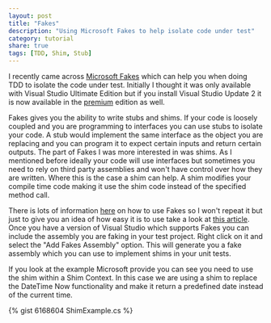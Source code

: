 ```yaml
---
layout: post
title: "Fakes"
description: "Using Microsoft Fakes to help isolate code under test"
category: tutorial
share: true
tags: [TDD, Shim, Stub]
---
```


I recently came across [Microsoft Fakes](http://msdn.microsoft.com/en-us/library/hh549175.aspx) which can help you when doing TDD to isolate the code under test. Initially I thought it was only available with Visual Studio Ultimate Edition but if you install Visual Studio Update 2 it is now available in the [premium](http://blogs.msdn.com/b/visualstudioalm/archive/2013/02/08/february-ctp-for-visual-studio-update-2.aspx#fakes) edition as well.

Fakes gives you the ability to write stubs and shims. If your code is loosely coupled and you are programming to interfaces you can use stubs to isolate your code. A stub would implement the same interface as the object you are replacing and you can program it to expect certain inputs and return certain outputs. The part of Fakes I was more interested in was shims. As I mentioned before ideally your code will use interfaces but sometimes you need to rely on third party assemblies and won't have control over how they are written. Where this is the case a shim can help. A shim modifies your compile time code making it use the shim code instead of the specified method call.

There is lots of information [here](http://msdn.microsoft.com/en-us/library/hh549175.aspx) on how to use Fakes so I won't repeat it but just to give you an idea of how easy it is to use take a look at [this article](http://www.codeproject.com/Articles/582812/Unit-testing-with-Fakes-with-Visual-studio-Premium). Once you have a version of Visual Studio which supports Fakes you can include the assembly you are faking in your test project. Right click on it and select the "Add Fakes Assembly" option. This will generate you a fake assembly which you can use to implement shims in your unit tests.

If you look at the example Microsoft provide you can see you need to use the shim within a Shim Context. In this case we are using a shim to replace the DateTime Now functionality and make it return a predefined date instead of the current time.

{% gist 6168604 ShimExample.cs %}


        
          

 